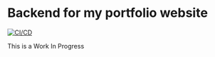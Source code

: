 # Backend for my portfolio website

[![CI/CD](https://github.com/corentin-regent/portfolio-back/actions/workflows/cicd.yml/badge.svg)](https://github.com/corentin-regent/portfolio-back/actions/workflows/cicd.yml)

This is a Work In Progress
